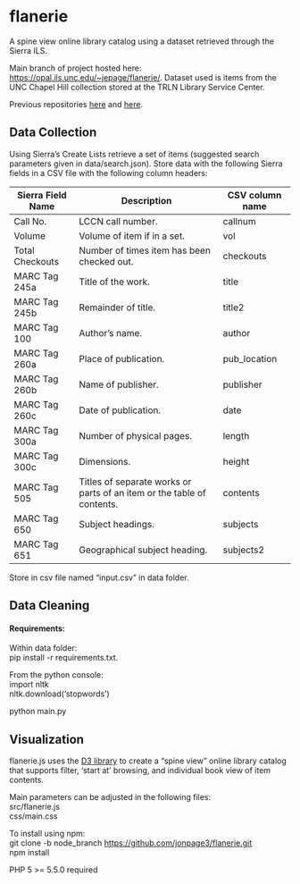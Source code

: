 # flanerie

A spine view online library catalog using a dataset retrieved through the Sierra ILS.

Main branch of project hosted here: https://opal.ils.unc.edu/~jepage/flanerie/. Dataset used is items from the UNC Chapel Hill collection stored at the TRLN Library Service Center. 

Previous repositories [here](https://github.com/jonpage3/library_browser) and [here](https://github.com/jonpage3/csv_data_cleaning). 

## Data Collection

Using Sierra’s Create Lists retrieve a set of items (suggested search parameters given in data/search.json). Store data with the following Sierra fields in a CSV file with the following column headers:

| Sierra Field Name   | Description |CSV column name |
| ------------------- | ----------- |----------------
| Call No.              | LCCN call number.       |callnum|
| Volume           | Volume of item if in a set.      |vol|
|Total Checkouts|Number of times item has been checked out.|checkouts|
|MARC Tag 245a|Title of the work.|title|
|MARC Tag 245b|Remainder of title.|title2|
|MARC Tag 100|Author’s name.|author|
|MARC Tag 260a|Place of publication.|pub_location|
|MARC Tag 260b|Name of publisher.|publisher|
|MARC Tag 260c|Date of publication.|date|
|MARC Tag 300a|Number of physical pages.|length|
|MARC Tag 300c|Dimensions.|height|
|MARC Tag 505|Titles of separate works or parts of an item or the table of contents. |contents|
|MARC Tag 650|Subject headings.|subjects |
|MARC Tag 651|Geographical subject heading.|subjects2|

Store in csv file named “input.csv” in data folder.

## Data Cleaning

#### Requirements:

Within data folder:<br>
pip install -r requirements.txt. 

From the python console:<br>
import nltk<br>
nltk.download(‘stopwords’)<br>

python main.py

## Visualization

flanerie.js uses the [D3 library](https://github.com/d3/d3) to create a “spine view” online library catalog that supports filter, ‘start at’ browsing, and individual book view of item contents. 

Main parameters can be adjusted in the following files:<br>
src/flanerie.js<br>
css/main.css

To install using npm:<br>
git clone -b node_branch https://github.com/jonpage3/flanerie.git<br>
npm install

PHP 5 >= 5.5.0 required
 
